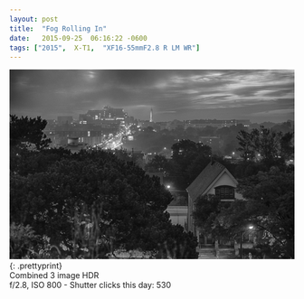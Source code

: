 ```yaml
---
layout: post
title:  "Fog Rolling In"
date:   2015-09-25  06:16:22 -0600
tags: ["2015",  X-T1,  "XF16-55mmF2.8 R LM WR"]
---
```

![:title](/images/2015/2015_0925_DSCF1164_HDR.jpg)
{: .prettyprint}  
Combined 3 image HDR  
f/2.8, ISO 800 - Shutter clicks this day: 530